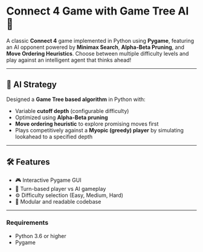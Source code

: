 # Connect 4 Game with Game Tree AI 🎯

A classic **Connect 4** game implemented in Python using **Pygame**, featuring an AI opponent powered by **Minimax Search**, **Alpha-Beta Pruning**, and **Move Ordering Heuristics**. Choose between multiple difficulty levels and play against an intelligent agent that thinks ahead!

---

## 🧠 AI Strategy

Designed a **Game Tree based algorithm** in Python with:

- Variable **cutoff depth** (configurable difficulty)
- Optimized using **Alpha-Beta pruning**
- **Move ordering heuristic** to explore promising moves first
- Plays competitively against a **Myopic (greedy) player** by simulating lookahead to a specified depth

---

## 🛠 Features

- 🎮 Interactive Pygame GUI
- 🔁 Turn-based player vs AI gameplay
- ⚙️ Difficulty selection (Easy, Medium, Hard)
- 🧩 Modular and readable codebase

---

### Requirements

- Python 3.6 or higher
- Pygame
